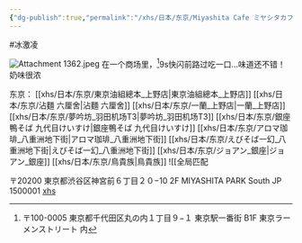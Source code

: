 ```yaml
---
{"dg-publish":true,"permalink":"/xhs/日本/东京/Miyashita Cafe ミヤシタカフェ/","tags":["rednote","东京"],"created":"2025-03-17T23:02:56.339+08:00","updated":"2025-03-22T16:24:22.005+08:00"}
---
```


#冰激凌 

![Attachment 1362.jpeg](/img/user/xhs/%E6%97%A5%E6%9C%AC/%E4%B8%9C%E4%BA%AC/photo/Attachment%201362.jpeg)
在一个商场里，[^1]9s快闪前路过吃一口…味道还不错！奶味很浓


东京：
[[xhs/日本/东京/東京油組總本_上野店\|東京油組總本_上野店]]
[[xhs/日本/东京/沾麵 六厘舍\|沾麵 六厘舍]]
[[xhs/日本/东京/一蘭_上野店\|一蘭_上野店]]
[[xhs/日本/东京/夢吟坊_羽田机场T3\|夢吟坊_羽田机场T3]]
[[xhs/日本/东京/銀座鴨そば 九代目けいすけ\|銀座鴨そば 九代目けいすけ]]
[[xhs/日本/东京/アロマ珈琲_八重洲地下街\|アロマ珈琲_八重洲地下街]]
[[xhs/日本/东京/えびそば一幻_八重洲地下街\|えびそば一幻_八重洲地下街]]
[[xhs/日本/东京/ジョアン_銀座\|ジョアン_銀座]]
[[xhs/日本/东京/鳥貴族\|鳥貴族]]
![[全局匹配

〒20200 東京都渋谷区神宮前６丁目２０−10 2F MIYASHITA PARK South JP 1500001
[xhs](https://www.xiaohongshu.com/explore/66f0564d00000000250310ff?xsec_token=ABqW31iXGaeLgX03LCtKxC-kPmvNpP1afaE5qrowYrax8=&xsec_source=pc_user)

[^1]: 〒100-0005 東京都千代田区丸の内１丁目９−１ 東京駅一番街 B1F 東京ラーメンストリート 内
